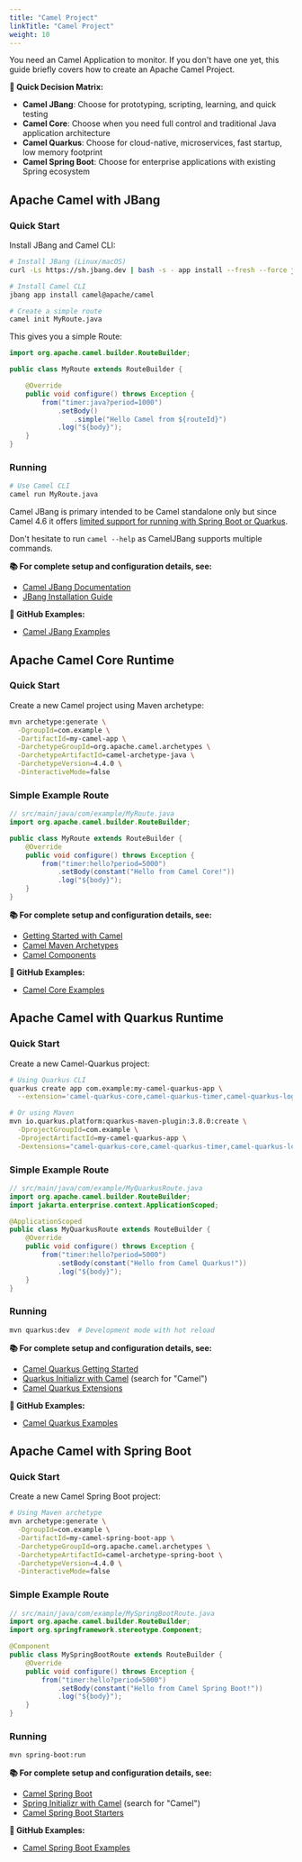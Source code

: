 ```yaml
---
title: "Camel Project"
linkTitle: "Camel Project"
weight: 10
---
```


You need an Camel Application to monitor. If you don't have one yet, this guide briefly covers how to create an Apache Camel Project.

**🎯 Quick Decision Matrix:**
- **Camel JBang**: Choose for prototyping, scripting, learning, and quick testing
- **Camel Core**: Choose when you need full control and traditional Java application architecture
- **Camel Quarkus**: Choose for cloud-native, microservices, fast startup, low memory footprint
- **Camel Spring Boot**: Choose for enterprise applications with existing Spring ecosystem

## Apache Camel with JBang

### Quick Start
Install JBang and Camel CLI:
```bash
# Install JBang (Linux/macOS)
curl -Ls https://sh.jbang.dev | bash -s - app install --fresh --force jbang

# Install Camel CLI
jbang app install camel@apache/camel

# Create a simple route
camel init MyRoute.java
```

This gives you a simple Route:
```java
import org.apache.camel.builder.RouteBuilder;

public class MyRoute extends RouteBuilder {

    @Override
    public void configure() throws Exception {
        from("timer:java?period=1000")
            .setBody()
                .simple("Hello Camel from ${routeId}")
            .log("${body}");
    }
}
```

### Running
```bash
# Use Camel CLI
camel run MyRoute.java
```

Camel JBang is primary intended to be Camel standalone only but since Camel 4.6 it offers [limited support for running with Spring Boot or Quarkus](https://camel.apache.org/manual/camel-jbang.html#_running_with_spring_boot_or_quarkus).

Don't hesitate to run `camel --help` as CamelJBang supports multiple commands.


**📚 For complete setup and configuration details, see:**
- [Camel JBang Documentation](https://camel.apache.org/manual/camel-jbang.html)
- [JBang Installation Guide](https://www.jbang.dev/download/)


**🔗 GitHub Examples:**
- [Camel JBang Examples](https://github.com/apache/camel-jbang-examples)


## Apache Camel Core Runtime

### Quick Start
Create a new Camel project using Maven archetype:
```bash
mvn archetype:generate \
  -DgroupId=com.example \
  -DartifactId=my-camel-app \
  -DarchetypeGroupId=org.apache.camel.archetypes \
  -DarchetypeArtifactId=camel-archetype-java \
  -DarchetypeVersion=4.4.0 \
  -DinteractiveMode=false
```

### Simple Example Route
```java
// src/main/java/com/example/MyRoute.java
import org.apache.camel.builder.RouteBuilder;

public class MyRoute extends RouteBuilder {
    @Override
    public void configure() throws Exception {
        from("timer:hello?period=5000")
            .setBody(constant("Hello from Camel Core!"))
            .log("${body}");
    }
}
```

**📚 For complete setup and configuration details, see:**
- [Getting Started with Camel](https://camel.apache.org/camel-core/getting-started/)
- [Camel Maven Archetypes](https://camel.apache.org/manual/camel-maven-archetypes.html)
- [Camel Components](https://camel.apache.org/components/next/index.html)

**🔗 GitHub Examples:**
- [Camel Core Examples](https://github.com/apache/camel-examples)

## Apache Camel with Quarkus Runtime

### Quick Start
Create a new Camel-Quarkus project:
```bash
# Using Quarkus CLI
quarkus create app com.example:my-camel-quarkus-app \
  --extension='camel-quarkus-core,camel-quarkus-timer,camel-quarkus-log'

# Or using Maven
mvn io.quarkus.platform:quarkus-maven-plugin:3.8.0:create \
  -DprojectGroupId=com.example \
  -DprojectArtifactId=my-camel-quarkus-app \
  -Dextensions="camel-quarkus-core,camel-quarkus-timer,camel-quarkus-log"
```

### Simple Example Route
```java
// src/main/java/com/example/MyQuarkusRoute.java
import org.apache.camel.builder.RouteBuilder;
import jakarta.enterprise.context.ApplicationScoped;

@ApplicationScoped
public class MyQuarkusRoute extends RouteBuilder {
    @Override
    public void configure() throws Exception {
        from("timer:hello?period=5000")
            .setBody(constant("Hello from Camel Quarkus!"))
            .log("${body}");
    }
}
```

### Running
```bash
mvn quarkus:dev  # Development mode with hot reload
```

**📚 For complete setup and configuration details, see:**
- [Camel Quarkus Getting Started](https://camel.apache.org/camel-quarkus/next/user-guide/first-steps.html)
- [Quarkus Initializr with Camel](https://code.quarkus.io/) (search for "Camel")
- [Camel Quarkus Extensions](https://camel.apache.org/camel-quarkus/latest/reference/extensions/index.html)

**🔗 GitHub Examples:**
- [Camel Quarkus Examples](https://camel.apache.org/camel-quarkus/next/user-guide/examples.html)

## Apache Camel with Spring Boot

### Quick Start
Create a new Camel Spring Boot project:
```bash
# Using Maven archetype
mvn archetype:generate \
  -DgroupId=com.example \
  -DartifactId=my-camel-spring-boot-app \
  -DarchetypeGroupId=org.apache.camel.archetypes \
  -DarchetypeArtifactId=camel-archetype-spring-boot \
  -DarchetypeVersion=4.4.0 \
  -DinteractiveMode=false
```

### Simple Example Route
```java
// src/main/java/com/example/MySpringBootRoute.java
import org.apache.camel.builder.RouteBuilder;
import org.springframework.stereotype.Component;

@Component
public class MySpringBootRoute extends RouteBuilder {
    @Override
    public void configure() throws Exception {
        from("timer:hello?period=5000")
            .setBody(constant("Hello from Camel Spring Boot!"))
            .log("${body}");
    }
}
```

### Running
```bash
mvn spring-boot:run
```

**📚 For complete setup and configuration details, see:**
- [Camel Spring Boot](https://camel.apache.org/camel-spring-boot/next/index.html)
- [Spring Initializr with Camel](https://start.spring.io/) (search for "Camel")
- [Camel Spring Boot Starters](https://camel.apache.org/camel-spring-boot/next/list.html)

**🔗 GitHub Examples:**
- [Camel Spring Boot Examples](https://github.com/apache/camel-spring-boot-examples)


